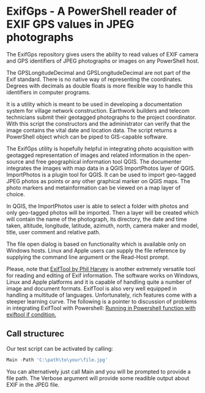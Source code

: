 # ExifGps - A PowerShell reader of EXIF GPS values in JPEG photographs

The ExifGps repository gives users the ability to read values of EXIF camera and GPS identifiers of JPEG photographs or images on any PowerShell host.

The GPSLongitudeDecimal and GPSLongitudeDecimal are not part of the Exif standard. There is no native way of representing the coordinates. Degrees with decimals as double floats is more flexible way to handle this identifiers in computer programs.

It is a utility which is meant to be used in developing a documentation system for village network construction. Earthwork builders and telecom technicians submit their geotagged photographs to the project coordinator. With this script the constructors and the administrator can verify that the image contains the vital date and location data. The script returns a PowerShell object which can be piped to GIS-capable software.

The ExifGps utility is hopefully helpful in integrating photo acquisition with geotagged representation of images and related information in the open-source and free geographical information tool QGIS. The documenter integrates the images with map data in a QGIS ImportPhotos layer of QGIS. ImportPhotos is a plugin tool for QGIS. It can be used to import geo-tagged JPEG photos as points or any other graphical marker on QGIS maps. The photo markers and metainformation can be viewed on a map layer of choice.

In QGIS, the ImportPhotos user is able to select a folder with photos and only geo-tagged photos will be imported. Then a layer will be created which will contain the name of the photograph, its directory, the date and time taken, altitude, longitude, latitude, azimuth, north, camera maker and model, title, user comment and relative path.

The file open dialog is based on functionality which is available only on Windows hosts. Linux and Apple
users can supply the file reference by supplying the command line argument or the Read-Host prompt.

Please, note that [ExifTool by Phil Harvey](https://exiftool.org/) is another extremely versatile tool for reading and editing of Exif information. The software works on Windows, Linux and Apple platforms and it is capable of handling quite a number of image and document formats. ExifTool is also very well equipped in handling a multitude of languages. Unfortunately, rich features come with a steeper learning curve. The following is a pointer to discussion of problems in integrating ExifTool with Powershell: [Running in Powershell function with exiftool if condition.](https://exiftool.org/forum/index.php?topic=15143.0)

## Call structurec

Our test script can be activated by calling:

```powershell
Main -Path 'C:\path\to\your\file.jpg'
```

You can alternatively just call Main and you will be prompted to provide a file path. The Verbose argument will provide some readible output about EXIF in the JPEG file.
